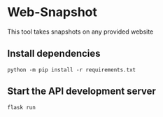 # Web-Snapshot

This tool takes snapshots on any provided website

## Install dependencies

```
python -m pip install -r requirements.txt
```

## Start the API development server

```commandline
flask run  
```